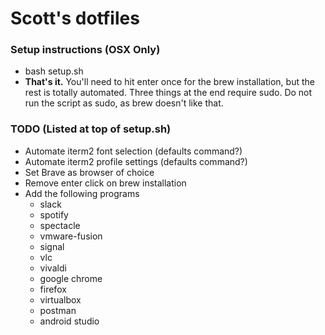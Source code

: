 # Scott's dotfiles

### Setup instructions (OSX Only)
- bash setup.sh 
- **That's it.** You'll need to hit enter once for the brew installation, but the rest is totally automated. Three things at the end require sudo. Do not run the script as sudo, as brew doesn't like that.

### TODO (Listed at top of setup.sh)
- Automate iterm2 font selection (defaults command?)
- Automate iterm2 profile settings (defaults command?)
- Set Brave as browser of choice
- Remove enter click on brew installation
- Add the following programs
  - slack
  - spotify
  - spectacle
  - vmware-fusion
  - signal
  - vlc
  - vivaldi
  - google chrome
  - firefox 
  - virtualbox 
  - postman 
  - android studio